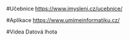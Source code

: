 #Učebnice
https://www.imysleni.cz/ucebnice/


#Aplikace
https://www.umimeinformatiku.cz/

#Videa
Datová lhota
